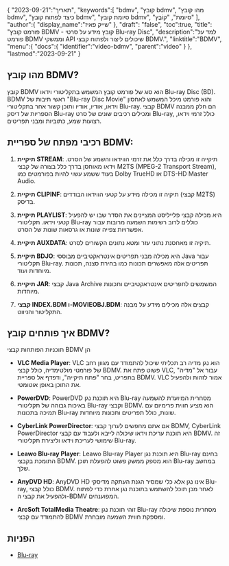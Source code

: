 {
"תאריך":"2023-09-21",
   "keywords":[
"bdmv",
"קובץ bdmv",
"מהו קובץ bdmv",
"כיצד לפתוח קובץ bdmv",
"סיומת קובץ bdmv",
"סיומת",
"קוֹבֶץ"
],
   "author":{
"display_name":"שייק פאיז"
},
"draft": "false",
"toc":true,
"title": "פורמט קובץ BDMV - קובץ מידע על סרטי Blu-ray Disc",
   "description":"למד על פורמט BDMV וממשקי API שיכולים ליצור ולפתוח קבצי BDMV.",
   "linktitle":"BDMV",
   "menu":{
      "docs":{
         "identifier":"video-bdmv",
         "parent":"video"
}
},
"lastmod":"2023-09-21"
}

## מהו קובץ BDMV?

קובץ BDMV הוא סוג של פורמט קובץ המשמש בתקליטורי וידאו Blu-ray Disc (BD). BDMV ראשי תיבות של "Blu-ray Disc Movie" והוא פורמט מיכל המשמש לאחסון וידאו, אודיו, אודיו ותוכן קשור אחר בתקליטורי Blu-ray. קבצי BDMV הם חלק ממבנה הספריות של דיסק Blu-ray ומכילים רכיבים שונים של סרט Blu-ray, כולל זרמי וידאו, רצועות שמע, כתוביות ומבני תפריטים.

## רכיבי מפתח של ספריית BDMV:

1. **תיקיית STREAM**: תיקייה זו מכילה בדרך כלל את זרמי הווידאו והשמע של הסרט. וידאו מאוחסן בדרך כלל בצורה של קבצי M2TS (MPEG-2 Transport Stream), בעוד ששמע עשוי להיות בפורמטים כמו Dolby TrueHD או DTS-HD Master Audio.

2. **תיקיית CLIPINF**: תיקיה זו מכילה מידע על קטעי הווידאו הבודדים (קבצי M2TS) בדיסק.

3. **תיקיית PLAYLIST**: היא מכילה קבצי פלייליסט המציינים את הסדר שבו יש להפעיל קטעי וידאו. תקליטורי Blu-ray כוללים לרוב רשימות השמעה מרובות עבור אפשרויות צפייה שונות או גרסאות שונות של הסרט.

4. **תיקיית AUXDATA**: תיקיה זו מאחסנת נתוני עזר ומטא נתונים הקשורים לסרט.

5. **תיקיית BDJO**: היא מכילה מבני תפריטים אינטראקטיביים מבוססי Java עבור תקליטורי Blu-ray. תפריטים אלה מאפשרים תכונות כמו בחירת סצנה, תכונות מיוחדות ועוד.

6. **תיקיית JAR**: קבצי Java Archive המשמשים לתפריטים אינטראקטיביים ותכונות מיוחדות.

7. **קבצי INDEX.BDM ו-MOVIEOBJ.BDM**: קבצים אלה מכילים מידע על מבנה התקליטור והניווט.

## איך פותחים קובץ BDMV?

תוכניות הפותחות קבצי BDMV הן

- **VLC Media Player**: VLC הוא נגן מדיה רב תכליתי שיכול להתמודד עם מגוון רחב של פורמטי מולטימדיה, כולל קבצי BDMV. פשוט פתח את VLC, עבור אל "מדיה" בתפריט, בחר "פתח תיקייה", ודפדף אל ספריית BDMV. VLC אמור לזהות ולהפעיל את התוכן באופן אוטומטי.

- **PowerDVD**: PowerDVD היא תוכנת נגן Blu-ray מסחרית המיועדת להשמעה באיכות גבוהה של תקליטורי Blu-ray וקבצי BDMV. הוא מציע חווית פרימיום עם תמיכה בתכונות Blu-ray שונות, כולל תפריטים ותכונות מיוחדות.

- **CyberLink PowerDirector**: אם אתם מחפשים לערוך קבצי BDMV, CyberLink PowerDirector היא תוכנת עריכת וידאו שיכולה לייבא ולעבוד עם קבצי BDMV. זה שימושי לעריכת וידאו וליצירת תקליטורי Blu-ray.

- **Leawo Blu-ray Player**: Leawo Blu-ray Player היא תוכנת נגן Blu-ray בחינם התומכת בקבצי BDMV. הוא מספק ממשק פשוט להפעלת תוכן Blu-ray במחשב שלך.

- **AnyDVD HD**: AnyDVD HD אינו נגן אלא כלי שמסיר הגנת העתקה מדיסקי Blu-ray, כולל קבצי BDMV. לאחר מכן תוכל להשתמש בתוכנת נגן אחרת כדי לפתוח ולהפעיל את קבצי ה-BDMV המפוענחים.

- **ArcSoft TotalMedia Theatre**: זוהי תוכנת נגן Blu-ray מסחרית נוספת שיכולה להתמודד עם קבצי BDMV ומספקת חווית השמעה מובחרת.

## הפניות
* [Blu-ray](https://en.wikipedia.org/wiki/Blu-ray)
